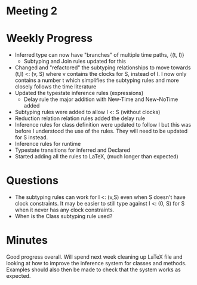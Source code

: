 # Meeting 2

# Weekly Progress
* Inferred type can now have "branches" of multiple time paths, {(t, I)}
    * Subtyping and Join rules updated for this
* Changed and "refactored" the subtyping relationships to move towards (t,I) <: (v, S) where v contains the clocks for S, instead of I. I now only contains a number t which simplifies the subtyping rules and more closely follows the time literature
* Updated the typestate inference rules (expressions)
    * Delay rule the major addition with New-Time and New-NoTime added 
* Subtyping rules were added to allow I <: S (without clocks)
* Reduction relation relation rules added the delay rule 
* Inference rules for class definition were updated to follow I but this was before I understood the use of the rules. They will need to be updated for S instead. 
* Inference rules for runtime 
* Typestate transitions for inferred and Declared 
* Started adding all the rules to LaTeX, (much longer than expected)

# Questions
* The subtyping rules can work for I <: (v,S) even when S doesn't have clock constraints. It may be easier to still type against I <: (0, S) for S when it never has any clock constraints.
* When is the Class subtyping rule used? 


# Minutes 
Good progress overall. Will spend next week cleaning up LaTeX file and looking at how to improve the inference system for classes and methods. Examples should also then be made to check that the system works as expected. 